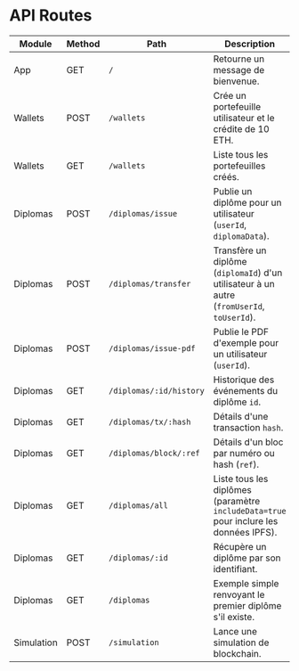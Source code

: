 # API Routes

| Module     | Method | Path                    | Description                                                                                |
| ---------- | ------ | ----------------------- | ------------------------------------------------------------------------------------------ |
| App        | GET    | `/`                     | Retourne un message de bienvenue.                                                          |
| Wallets    | POST   | `/wallets`              | Crée un portefeuille utilisateur et le crédite de 10 ETH.                                  |
| Wallets    | GET    | `/wallets`              | Liste tous les portefeuilles créés.                                                        |
| Diplomas   | POST   | `/diplomas/issue`       | Publie un diplôme pour un utilisateur (`userId`, `diplomaData`).                           |
| Diplomas   | POST   | `/diplomas/transfer`    | Transfère un diplôme (`diplomaId`) d'un utilisateur à un autre (`fromUserId`, `toUserId`). |
| Diplomas   | POST   | `/diplomas/issue-pdf`   | Publie le PDF d'exemple pour un utilisateur (`userId`).                                    |
| Diplomas   | GET    | `/diplomas/:id/history` | Historique des événements du diplôme `id`.                                                 |
| Diplomas   | GET    | `/diplomas/tx/:hash`    | Détails d'une transaction `hash`.                                                          |
| Diplomas   | GET    | `/diplomas/block/:ref`  | Détails d'un bloc par numéro ou hash (`ref`).                                              |
| Diplomas   | GET    | `/diplomas/all`         | Liste tous les diplômes (paramètre `includeData=true` pour inclure les données IPFS).      |
| Diplomas   | GET    | `/diplomas/:id`         | Récupère un diplôme par son identifiant.                                                   |
| Diplomas   | GET    | `/diplomas`             | Exemple simple renvoyant le premier diplôme s'il existe.                                   |
| Simulation | POST   | `/simulation`           | Lance une simulation de blockchain.                                                        |
